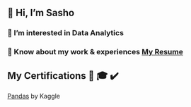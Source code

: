 ## 👋 Hi, I’m Sasho


### 👀 I’m interested in Data Analytics
### 📄 Know about my work & experiences [My Resume](https://drive.google.com/file/d/1lEzrIktqvs_si2jxNGmwO_0Kop2yOhTg/view)

## My Certifications 📜 🎓 ✔️

[Pandas](https://www.kaggle.com/learn/certification/sspasov/pandas) by Kaggle


<!---
sashospasov/sashospasov is a ✨ special ✨ repository because its `README.md` (this file) appears on your GitHub profile.
You can click the Preview link to take a look at your changes.
--->
